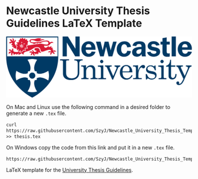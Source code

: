 # Newcastle University Thesis Guidelines LaTeX Template

![Newcastle University Logo](Newcastle_University_logo.png)

On Mac and Linux use the following command in a desired folder to generate a new `.tex` file.
```
curl https://raw.githubusercontent.com/SzyJ/Newcastle_University_Thesis_Template/master/thesis.tex >> thesis.tex
```

On Windows copy the code from this link and put it in a new `.tex` file.
```
https://raw.githubusercontent.com/SzyJ/Newcastle_University_Thesis_Template/master/thesis.tex
```

LaTeX template for the [University Thesis Guidelines](https://www.ncl.ac.uk/students/progress/assets/documents/GuidelinesfortheSubmissionandFormatofThesis-January2018.pdf).
